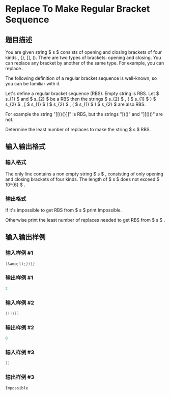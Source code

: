 # Replace To Make Regular Bracket Sequence

## 题目描述

You are given string $ s $ consists of opening and closing brackets of four kinds , {}, \[\], (). There are two types of brackets: opening and closing. You can replace any bracket by another of the same type. For example, you can replace .

The following definition of a regular bracket sequence is well-known, so you can be familiar with it.

Let's define a regular bracket sequence (RBS). Empty string is RBS. Let $ s_{1} $ and $ s_{2} $ be a RBS then the strings  $ s_{2} $ , { $ s_{1} $ } $ s_{2} $ , \[ $ s_{1} $ \] $ s_{2} $ , ( $ s_{1} $ ) $ s_{2} $ are also RBS.

For example the string "\[\[(){}\]\]" is RBS, but the strings "\[)()" and "\]\[()()" are not.

Determine the least number of replaces to make the string $ s $ RBS.

## 输入输出格式

### 输入格式

The only line contains a non empty string $ s $ , consisting of only opening and closing brackets of four kinds. The length of $ s $ does not exceed $ 10^{6} $ .

### 输出格式

If it's impossible to get RBS from $ s $ print Impossible.

Otherwise print the least number of replaces needed to get RBS from $ s $ .

## 输入输出样例

### 输入样例 #1

```cpp
[&amp;lt;}){}

```
### 输出样例 #1

```cpp
2
```


### 输入样例 #2

```cpp
{()}[]

```
### 输出样例 #2

```cpp
0
```


### 输入样例 #3

```cpp
]]

```
### 输出样例 #3

```cpp
Impossible
```


